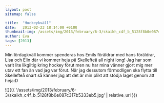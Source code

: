 ```yaml
---
layout: post
sitemap: false

title:  "Hockeykväll"
date:   2013-02-23 18:14:00 +0100
thumbnail-img: /assets/img/2013/february/6-3/skaikh_c4f_b_5128f8b0e087c317b5333eb5.jpg
author: Eva
tags: [2013]
---
```


Min lördagkväll kommer spenderas hos Emils föräldrar med hans föräldrar, Lisa och Elin där vi kommer heja på Skellefteå all night long! Jag har som varit lite likgiltig kring hockey förut men nu har mina vänner gjort mig mer utav ett fan än vad jag var förut. När jag dessutom förmodligen ska flytta till Skellefteå snart så känner jag att det är min plikt att stödja laget genom att heja:D

![]({{ '/assets/img/2013/february/6-3/skaikh_c4f_b_5128f8b0e087c317b5333eb5.jpg'  | relative_url }})

